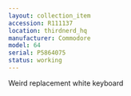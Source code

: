 ```yaml
---
layout: collection_item
accession: R111137
location: thirdnerd_hq
manufacturer: Commodore
model: 64
serial: P5864075
status: working
---
```


Weird replacement white keyboard